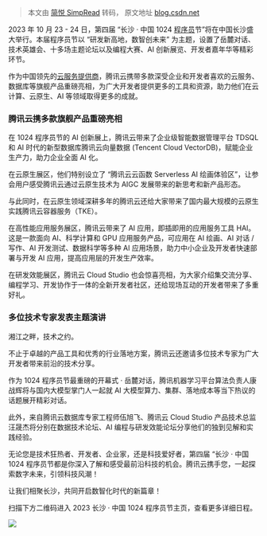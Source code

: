 > 本文由 [简悦 SimpRead](http://ksria.com/simpread/) 转码， 原文地址 [blog.csdn.net](https://blog.csdn.net/csdnnews/article/details/133988524)

2023 年 10 月 23 - 24 日，第四届 “长沙 · 中国 1024 [程序员](https://so.csdn.net/so/search?q=%E7%A8%8B%E5%BA%8F%E5%91%98&spm=1001.2101.3001.7020)节”将在中国长沙盛大举行。本届程序员节以 “研发新高地，数智创未来” 为主题，设置了岳麓对话、技术英雄会、十多场主题论坛以及编程大赛、AI 创新展览、开发者嘉年华等精彩环节。

作为中国领先的[云服务提供商](https://so.csdn.net/so/search?q=%E4%BA%91%E6%9C%8D%E5%8A%A1%E6%8F%90%E4%BE%9B%E5%95%86&spm=1001.2101.3001.7020)，腾讯云携带多款深受企业和开发者喜欢的云服务、数据库等旗舰产品重磅亮相，为广大开发者提供更多的工具和资源，助力他们在云计算、云原生、AI 等领域取得更多的成就。

### 腾讯云携多款旗舰产品重磅亮相

在 1024 程序员节的 AI 创新展上，腾讯云带来了企业级智能数据管理平台 TDSQL 和 AI 时代的新型数据库腾讯云向量数据 (Tencent Cloud VectorDB)，赋能企业生产力，助力企业全面 AI 化。

在云原生展区，他们特别设立了 “腾讯云云函数 Serverless AI 绘画体验区”，让参会用户感受腾讯云通过云原生技术为 AIGC 发展带来的新思考和新产品形态。

与此同时，在云原生领域深耕多年的腾讯云还给大家带来了国内最大规模的云原生实践腾讯云容器服务（TKE）。

在高性能应用服务展区，腾讯云带来了 AI 应用，即插即用的应用服务工具 HAI。这是一款面向 AI、科学计算和 GPU 应用服务产品，可应用在 AI 绘画、AI 对话 / 写作、AI 开发测试、数据科学等多种 AI 应用场景，助力中小企业及开发者快速部署与开发 AI 应用，提高应用层的开发生产效率。

在研发效能展区，腾讯云 Cloud Studio 也会惊喜亮相，为大家介绍集交流分享、编程学习、开发协作于一体的全新开发者社区，还给现场互动的开发者带来了多重好礼。

### 多位技术专家发表主题演讲

湘江之畔，技术之约。

不止于卓越的产品工具和优秀的行业落地方案，腾讯云还邀请多位技术专家为广大开发者带来前沿的技术分享。

作为 1024 程序员节最重磅的开幕式 · 岳麓对话，腾讯机器学习平台算法负责人康战辉将与国内大模型掌门人一起就 AI 大模型算力、集群、落地成本等当下热议的话题展开精彩对话。

此外，来自腾讯云数据库专家工程师伍旭飞、腾讯云 Cloud Studio 产品技术总监 汪晟杰将分别在数据技术论坛、AI 编程与研发效能论坛分享他们的独到见解和实践经验。

无论您是技术狂热者、开发者、企业家，还是科技爱好者，第四届 “长沙 · 中国 1024 程序员节都是你深入了解和感受最前沿科技的机会。腾讯云携手您，一起探索数字未来，引领科技风潮！

让我们相聚长沙，共同开启数智化时代的新篇章！

扫描下方二维码进入 2023 长沙 · 中国 1024 程序员节主页，查看更多详细日程。

![](https://img-blog.csdnimg.cn/3d2d3456a84a490b895510a4fd8c4252.jpeg#pic_center)